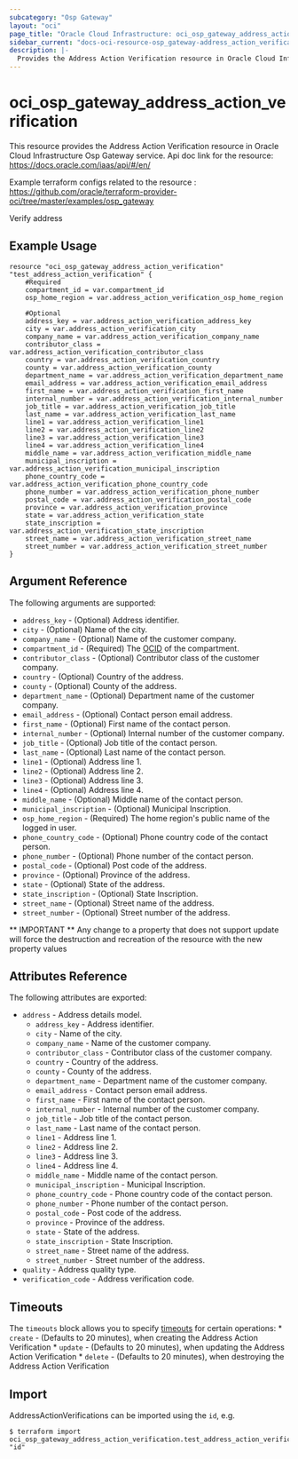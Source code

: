 ```yaml
---
subcategory: "Osp Gateway"
layout: "oci"
page_title: "Oracle Cloud Infrastructure: oci_osp_gateway_address_action_verification"
sidebar_current: "docs-oci-resource-osp_gateway-address_action_verification"
description: |-
  Provides the Address Action Verification resource in Oracle Cloud Infrastructure Osp Gateway service
---
```


# oci_osp_gateway_address_action_verification
This resource provides the Address Action Verification resource in Oracle Cloud Infrastructure Osp Gateway service.
Api doc link for the resource: https://docs.oracle.com/iaas/api/#/en/

Example terraform configs related to the resource : https://github.com/oracle/terraform-provider-oci/tree/master/examples/osp_gateway

Verify address

## Example Usage

```hcl
resource "oci_osp_gateway_address_action_verification" "test_address_action_verification" {
	#Required
	compartment_id = var.compartment_id
	osp_home_region = var.address_action_verification_osp_home_region

	#Optional
	address_key = var.address_action_verification_address_key
	city = var.address_action_verification_city
	company_name = var.address_action_verification_company_name
	contributor_class = var.address_action_verification_contributor_class
	country = var.address_action_verification_country
	county = var.address_action_verification_county
	department_name = var.address_action_verification_department_name
	email_address = var.address_action_verification_email_address
	first_name = var.address_action_verification_first_name
	internal_number = var.address_action_verification_internal_number
	job_title = var.address_action_verification_job_title
	last_name = var.address_action_verification_last_name
	line1 = var.address_action_verification_line1
	line2 = var.address_action_verification_line2
	line3 = var.address_action_verification_line3
	line4 = var.address_action_verification_line4
	middle_name = var.address_action_verification_middle_name
	municipal_inscription = var.address_action_verification_municipal_inscription
	phone_country_code = var.address_action_verification_phone_country_code
	phone_number = var.address_action_verification_phone_number
	postal_code = var.address_action_verification_postal_code
	province = var.address_action_verification_province
	state = var.address_action_verification_state
	state_inscription = var.address_action_verification_state_inscription
	street_name = var.address_action_verification_street_name
	street_number = var.address_action_verification_street_number
}
```

## Argument Reference

The following arguments are supported:

* `address_key` - (Optional) Address identifier.
* `city` - (Optional) Name of the city.
* `company_name` - (Optional) Name of the customer company.
* `compartment_id` - (Required) The [OCID](https://docs.cloud.oracle.com/iaas/Content/General/Concepts/identifiers.htm) of the compartment. 
* `contributor_class` - (Optional) Contributor class of the customer company.
* `country` - (Optional) Country of the address.
* `county` - (Optional) County of the address.
* `department_name` - (Optional) Department name of the customer company.
* `email_address` - (Optional) Contact person email address.
* `first_name` - (Optional) First name of the contact person.
* `internal_number` - (Optional) Internal number of the customer company.
* `job_title` - (Optional) Job title of the contact person.
* `last_name` - (Optional) Last name of the contact person.
* `line1` - (Optional) Address line 1.
* `line2` - (Optional) Address line 2.
* `line3` - (Optional) Address line 3.
* `line4` - (Optional) Address line 4.
* `middle_name` - (Optional) Middle name of the contact person.
* `municipal_inscription` - (Optional) Municipal Inscription.
* `osp_home_region` - (Required) The home region's public name of the logged in user. 
* `phone_country_code` - (Optional) Phone country code of the contact person.
* `phone_number` - (Optional) Phone number of the contact person.
* `postal_code` - (Optional) Post code of the address.
* `province` - (Optional) Province of the address.
* `state` - (Optional) State of the address.
* `state_inscription` - (Optional) State Inscription.
* `street_name` - (Optional) Street name of the address.
* `street_number` - (Optional) Street number of the address.


** IMPORTANT **
Any change to a property that does not support update will force the destruction and recreation of the resource with the new property values

## Attributes Reference

The following attributes are exported:

* `address` - Address details model.
	* `address_key` - Address identifier.
	* `city` - Name of the city.
	* `company_name` - Name of the customer company.
	* `contributor_class` - Contributor class of the customer company.
	* `country` - Country of the address.
	* `county` - County of the address.
	* `department_name` - Department name of the customer company.
	* `email_address` - Contact person email address.
	* `first_name` - First name of the contact person.
	* `internal_number` - Internal number of the customer company.
	* `job_title` - Job title of the contact person.
	* `last_name` - Last name of the contact person.
	* `line1` - Address line 1.
	* `line2` - Address line 2.
	* `line3` - Address line 3.
	* `line4` - Address line 4.
	* `middle_name` - Middle name of the contact person.
	* `municipal_inscription` - Municipal Inscription.
	* `phone_country_code` - Phone country code of the contact person.
	* `phone_number` - Phone number of the contact person.
	* `postal_code` - Post code of the address.
	* `province` - Province of the address.
	* `state` - State of the address.
	* `state_inscription` - State Inscription.
	* `street_name` - Street name of the address.
	* `street_number` - Street number of the address.
* `quality` - Address quality type.
* `verification_code` - Address verification code.

## Timeouts

The `timeouts` block allows you to specify [timeouts](https://registry.terraform.io/providers/oracle/oci/latest/docs/guides/changing_timeouts) for certain operations:
	* `create` - (Defaults to 20 minutes), when creating the Address Action Verification
	* `update` - (Defaults to 20 minutes), when updating the Address Action Verification
	* `delete` - (Defaults to 20 minutes), when destroying the Address Action Verification


## Import

AddressActionVerifications can be imported using the `id`, e.g.

```
$ terraform import oci_osp_gateway_address_action_verification.test_address_action_verification "id"
```

